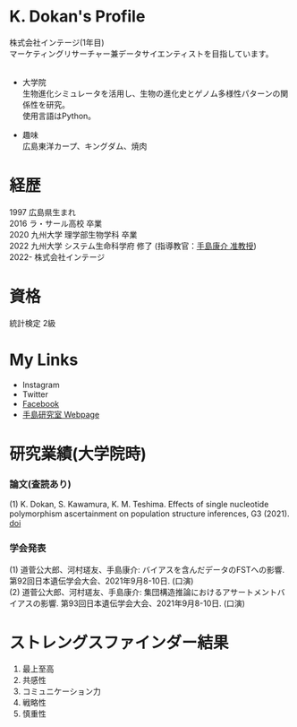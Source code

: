 # K. Dokan's Profile

株式会社インテージ(1年目)<br>
マーケティングリサーチャー兼データサイエンティストを目指しています。<br>
<br>
- 大学院<br>
生物進化シミュレータを活用し、生物の進化史とゲノム多様性パターンの関係性を研究。 <br>
使用言語はPython。<br>

- 趣味<br>
広島東洋カープ、キングダム、焼肉

#  経歴
1997 広島県生まれ<br>
2016 ラ・サール高校 卒業 <br>
2020 九州大学 理学部生物学科 卒業 <br>
2022 九州大学 システム生命科学府 修了 (指導教官：[手島康介 准教授](https://hyoka.ofc.kyushu-u.ac.jp/search/details/K004322/index.html))<br>
2022- 株式会社インテージ

# 資格
統計検定 2級

# My Links
- Instagram<br>
- Twitter<br>
- [Facebook](https://www.facebook.com/profile.php?id=100073172141752)<br>
- [手島研究室 Webpage](http://www.biology.kyushu-u.ac.jp/~kteshima/)<br> 

# 研究業績(大学院時)

### 論文(査読あり)
(1) K. Dokan, S. Kawamura, K. M. Teshima. Effects of single nucleotide polymorphism ascertainment on population structure inferences, G3 (2021). [doi](https://academic.oup.com/g3journal/advance-article/doi/10.1093/g3journal/jkab128/6237890)<br>

### 学会発表
(1) 道菅公大郎、河村瑳友、手島康介: バイアスを含んだデータのFSTへの影響. 第92回日本遺伝学会大会、2021年9月8-10日. (口演)<br>
(2) 道菅公大郎、河村瑳友、手島康介: 集団構造推論におけるアサートメントバイアスの影響. 第93回日本遺伝学会大会、2021年9月8-10日. (口演)

# ストレングスファインダー結果

1. 最上至高
2. 共感性
3. コミュニケーション力
4. 戦略性
5. 慎重性

<!--
**kdokan/kdokan** is a ✨ _special_ ✨ repository because its `README.md` (this file) appears on your GitHub profile.

Here are some ideas to get you started:

- 🔭 I’m currently working on ...
- 🌱 I’m currently learning ...
- 👯 I’m looking to collaborate on ...
- 🤔 I’m looking for help with ...
- 💬 Ask me about ...
- 📫 How to reach me: ...
- 😄 Pronouns: ...
- ⚡ Fun fact: ...
-->
